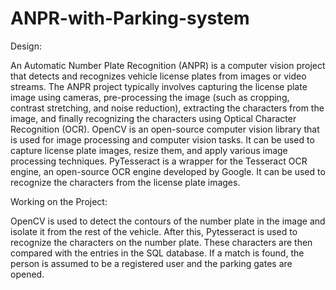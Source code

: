 # ANPR-with-Parking-system

Design:

An Automatic Number Plate Recognition (ANPR) is a computer vision project that detects and recognizes vehicle license plates from images or video streams.
The ANPR project typically involves capturing the license plate image using cameras, pre-processing the image (such as cropping, contrast stretching, and noise reduction), extracting the characters from the image, and finally recognizing the characters using Optical Character Recognition (OCR).
OpenCV is an open-source computer vision library that is used for image processing and computer vision tasks. It can be used to capture license plate images, resize them, and apply various image processing techniques.
PyTesseract is a wrapper for the Tesseract OCR engine, an open-source OCR engine developed by Google. It can be used to recognize the characters from the license plate images.

Working on the Project:

OpenCV is used to detect the contours of the number plate in the image and isolate it from the rest of the vehicle. After this, Pytesseract is used to recognize the characters on the number plate. These characters are then compared with the entries in the SQL database. If a match is found, the person is assumed to be a registered user and the parking gates are opened.
